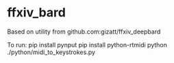 # ffxiv_bard

Based on utility from github.com:gizatt/ffxiv_deepbard

To run:
pip install pynput
pip install python-rtmidi
python ./python/midi_to_keystrokes.py
